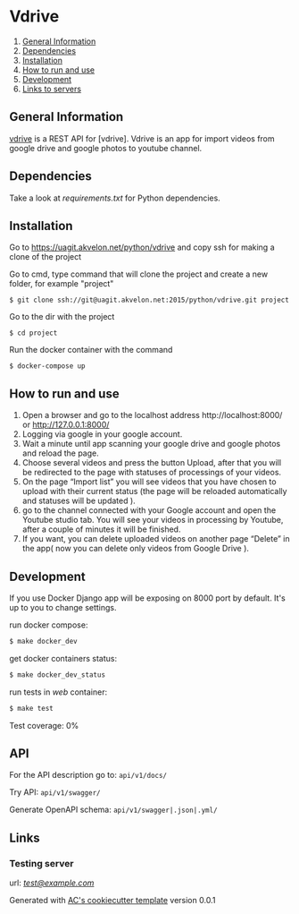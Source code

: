 # Vdrive #

1. [General Information](#general-information)
2. [Dependencies](#dependencies)
3. [Installation](#installation)
4. [How to run and use](#how-to-run-and-use)
5. [Development](#development)
6. [Links to servers](#links)


## General Information ##

[vdrive]() is a REST API for [vdrive].
Vdrive is an app for import videos from google drive and google photos to youtube channel.

## Dependencies ##

Take a look at *requirements.txt* for Python dependencies.

## Installation ##

Go to https://uagit.akvelon.net/python/vdrive and copy ssh for making a clone of the project

Go to cmd, type command that will clone the project and create a new folder, for example "project"
 ```
 $ git clone ssh://git@uagit.akvelon.net:2015/python/vdrive.git project
```
Go to the dir with the project
```
$ cd project
```
Run the docker container with the command
```
$ docker-compose up
```

## How to run and use ##

1. Open a browser and go to the localhost address http://localhost:8000/ or http://127.0.0.1:8000/
2. Logging via google in your google account.
3. Wait a minute until app scanning your google drive and google photos and reload the page.
4. Choose several videos and press the button Upload, after that you will be redirected to the page with statuses of processings of your videos.
5. On the page “Import list” you will see videos that you have chosen to upload with their current status (the page will be reloaded automatically and statuses will be updated ).
6. go to the channel connected with your Google account and open the Youtube studio tab. You will see your videos in processing by Youtube, after a couple of minutes it will be finished.
7. If you want, you can delete uploaded videos on another page “Delete” in the app( now you can delete only videos from Google Drive ).

## Development ##

If you use Docker Django app will be exposing on 8000 port by default. It's up to you to change settings.

run docker compose:
```sh
$ make docker_dev
```

get docker containers status:
```sh
$ make docker_dev_status
```


run tests in *web* container:
```sh
$ make test
```

Test coverage: 0%

## API ##

For the API description go to:
`api/v1/docs/`

Try API:
`api/v1/swagger/`

Generate OpenAPI schema:
`api/v1/swagger|.json|.yml/`

## Links ##

### Testing server ###

url: *test@example.com*


Generated with [AC's cookiecutter template](https://gl.atomcream.com/boilerplates/templates/django-api-template) version 0.0.1
